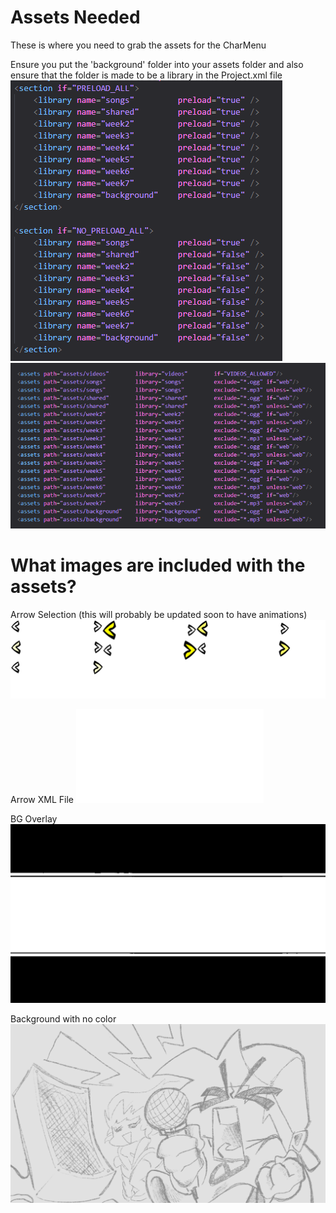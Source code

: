 # Assets Needed

These is where you need to grab the assets for the CharMenu

Ensure you put the 'background' folder into your assets folder and also ensure that the folder is made to be a library in the Project.xml file
![First location to put Library](../Images/Readme%20Images/preloadsettings.png) ![Second location to put Library](../Images/Readme%20Images/addinglibrary.png)

# What images are included with the assets?

Arrow Selection (this will probably be updated soon to have animations)
![Arrow Selection](./background/images/newArrows.png)

Arrow XML File
![Arrow XML File](./background/images/newArrows.xml)

BG Overlay
![BG Overlay](./background/images/bgOverlay.png)

Background with no color
![No color BG](./background/images/noColorBackground.png)
